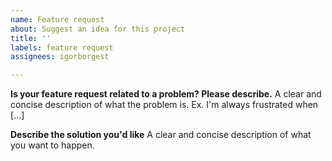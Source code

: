 ```yaml
---
name: Feature request
about: Suggest an idea for this project
title: ''
labels: feature request
assignees: igorborgest

---
```


**Is your feature request related to a problem? Please describe.**
A clear and concise description of what the problem is. Ex. I'm always frustrated when [...]

**Describe the solution you'd like**
A clear and concise description of what you want to happen.
